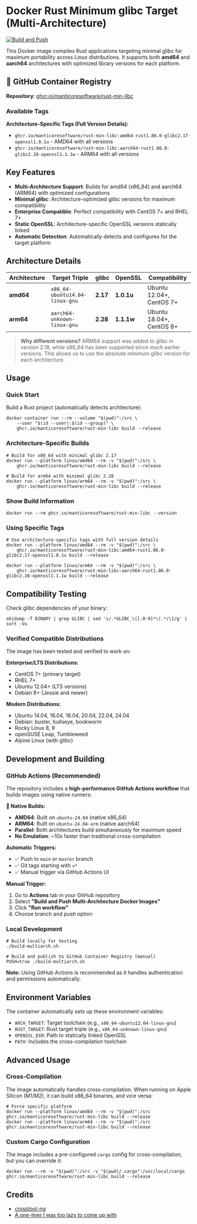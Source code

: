 # Docker Rust Minimum glibc Target (Multi-Architecture)

[![Build and Push](https://github.com/manticoresoftware/manticore/actions/workflows/build-and-push.yml/badge.svg)](https://github.com/manticoresoftware/manticore/actions/workflows/build-and-push.yml)

This Docker image compiles Rust applications targeting minimal glibc for maximum portability across Linux distributions. 
It supports both **amd64** and **aarch64** architectures with optimized library versions for each platform.

## 🐳 GitHub Container Registry

**Repository**: [ghcr.io/manticoresoftware/rust-min-libc](https://github.com/manticoresoftware/manticore/pkgs/container/rust-min-libc)

### Available Tags

**Architecture-Specific Tags (Full Version Details):**
- `ghcr.io/manticoresoftware/rust-min-libc:amd64-rust1.86.0-glibc2.17-openssl1.0.1u` - AMD64 with all versions
- `ghcr.io/manticoresoftware/rust-min-libc:aarch64-rust1.86.0-glibc2.28-openssl1.1.1w` - ARM64 with all versions

## Key Features

- **Multi-Architecture Support**: Builds for amd64 (x86_64) and aarch64 (ARM64) with optimized configurations
- **Minimal glibc**: Architecture-optimized glibc versions for maximum compatibility
- **Enterprise Compatible**: Perfect compatibility with CentOS 7+ and RHEL 7+
- **Static OpenSSL**: Architecture-specific OpenSSL versions statically linked
- **Automatic Detection**: Automatically detects and configures for the target platform

## Architecture Details

| Architecture | Target Triple | glibc | OpenSSL | Compatibility |
|--------------|---------------|-------|---------|---------------|
| **amd64** | `x86_64-ubuntu14.04-linux-gnu` | **2.17** | **1.0.1u** | Ubuntu 12.04+, CentOS 7+ |
| **arm64** | `aarch64-unknown-linux-gnu` | **2.28** | **1.1.1w** | Ubuntu 18.04+, CentOS 8+ |

> **Why different versions?** ARM64 support was added to glibc in version 2.18, while x86_64 has been supported since much earlier versions. This allows us to use the absolute minimum glibc version for each architecture.

## Usage

### Quick Start
Build a Rust project (automatically detects architecture):
```shell
docker container run --rm --volume "$(pwd)":/src \
    --user "$(id --user):$(id --group)" \
    ghcr.io/manticoresoftware/rust-min-libc build --release
```

### Architecture-Specific Builds
```shell
# Build for x86_64 with minimal glibc 2.17
docker run --platform linux/amd64 --rm -v "$(pwd)":/src \
    ghcr.io/manticoresoftware/rust-min-libc build --release

# Build for arm64 with minimal glibc 2.28  
docker run --platform linux/arm64 --rm -v "$(pwd)":/src \
    ghcr.io/manticoresoftware/rust-min-libc build --release
```

### Show Build Information
```shell
docker run --rm ghcr.io/manticoresoftware/rust-min-libc --version
```

### Using Specific Tags
```shell
# Use architecture-specific tags with full version details
docker run --platform linux/amd64 --rm -v "$(pwd)":/src \
    ghcr.io/manticoresoftware/rust-min-libc:amd64-rust1.86.0-glibc2.17-openssl1.0.1u build --release

docker run --platform linux/arm64 --rm -v "$(pwd)":/src \
    ghcr.io/manticoresoftware/rust-min-libc:aarch64-rust1.86.0-glibc2.28-openssl1.1.1w build --release
```

## Compatibility Testing

Check glibc dependencies of your binary:
```shell
objdump -T BINARY | grep GLIBC | sed 's/.*GLIBC_\([.0-9]*\).*/\1/g' | sort -Vu
```

### Verified Compatible Distributions
The image has been tested and verified to work on:

**Enterprise/LTS Distributions:**
- CentOS 7+ (primary target)
- RHEL 7+
- Ubuntu 12.04+ (LTS versions)
- Debian 8+ (Jessie and newer)

**Modern Distributions:**
- Ubuntu 14.04, 16.04, 18.04, 20.04, 22.04, 24.04
- Debian: buster, bullseye, bookworm
- Rocky Linux 8, 9
- openSUSE Leap, Tumbleweed
- Alpine Linux (with glibc)

## Development and Building

### GitHub Actions (Recommended)

The repository includes a **high-performance GitHub Actions workflow** that builds images using native runners:

**🚀 Native Builds:**
- **AMD64**: Built on `ubuntu-24.04` (native x86_64)
- **ARM64**: Built on `ubuntu-24.04-arm` (native aarch64)
- **Parallel**: Both architectures build simultaneously for maximum speed
- **No Emulation**: ~10x faster than traditional cross-compilation

**Automatic Triggers:**
- ✅ Push to `main` or `master` branch
- ✅ Git tags starting with `v*`
- ✅ Manual trigger via GitHub Actions UI

**Manual Trigger:**
1. Go to **Actions** tab in your GitHub repository
2. Select **"Build and Push Multi-Architecture Docker Images"**
3. Click **"Run workflow"**
4. Choose branch and push option

### Local Development
```shell
# Build locally for testing
./build-multiarch.sh

# Build and publish to GitHub Container Registry (manual)
PUSH=true ./build-multiarch.sh
```

**Note:** Using GitHub Actions is recommended as it handles authentication and permissions automatically.

## Environment Variables

The container automatically sets up these environment variables:

- `ARCH_TARGET`: Target toolchain (e.g., `x86_64-ubuntu12.04-linux-gnu`)
- `RUST_TARGET`: Rust target triple (e.g., `x86_64-unknown-linux-gnu`)
- `OPENSSL_DIR`: Path to statically linked OpenSSL
- `PATH`: Includes the cross-compilation toolchain

## Advanced Usage

### Cross-Compilation
The image automatically handles cross-compilation. When running on Apple Silicon (M1/M2), 
it can build x86_64 binaries, and vice versa:

```shell
# Force specific platform
docker run --platform linux/amd64 --rm -v "$(pwd)":/src ghcr.io/manticoresoftware/rust-min-libc build --release
docker run --platform linux/arm64 --rm -v "$(pwd)":/src ghcr.io/manticoresoftware/rust-min-libc build --release
```

### Custom Cargo Configuration
The image includes a pre-configured `cargo` config for cross-compilation, but you can override it:

```shell
docker run --rm -v "$(pwd)":/src -v "$(pwd)/.cargo":/usr/local/cargo ghcr.io/manticoresoftware/rust-min-libc build --release
```

## Credits
* [crosstool-ng](https://crosstool-ng.github.io/)
* [A one-liner I was too lazy to come up with](https://stackoverflow.com/questions/3436008/how-to-determine-version-of-glibc-glibcxx-binary-will-depend-on)
